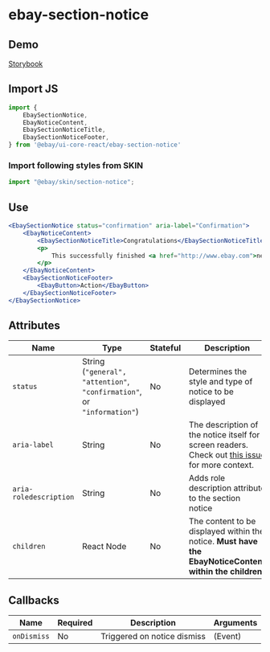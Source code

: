 # ebay-section-notice

## Demo

[Storybook](https://opensource.ebay.com/ebayui-core-react/main/?path=/story/ebay-section-notice--default-message-with-no-action)

## Import JS

```jsx harmony
import {
    EbaySectionNotice,
    EbayNoticeContent,
    EbaySectionNoticeTitle,
    EbaySectionNoticeFooter,
} from '@ebay/ui-core-react/ebay-section-notice'
```

### Import following styles from SKIN

```jsx harmony
import "@ebay/skin/section-notice";
```

## Use

```jsx harmony
<EbaySectionNotice status="confirmation" aria-label="Confirmation">
    <EbayNoticeContent>
        <EbaySectionNoticeTitle>Congratulations</EbaySectionNoticeTitle>
        <p>
            This successfully finished <a href="http://www.ebay.com">next page</a>
        </p>
    </EbayNoticeContent>
    <EbaySectionNoticeFooter>
        <EbayButton>Action</EbayButton>
    </EbaySectionNoticeFooter>
</EbaySectionNotice>
```

## Attributes

| Name                   | Type                                                                 | Stateful | Description                                                                                                                                 | Default    |
| ---------------------- | -------------------------------------------------------------------- | -------- | ------------------------------------------------------------------------------------------------------------------------------------------- | ---------- |
| `status`               | String (`"general", "attention"`, `"confirmation"`, or `"information"`) | No       | Determines the style and type of notice to be displayed                                                                                     | `"general"`   |
| `aria-label`           | String                                                               | No       | The description of the notice itself for screen readers. Check out [this issue](https://github.com/eBay/skin/issues/1001) for more context. | -          |
| `aria-roledescription` | String                                                               | No       | Adds role description attribute to the section notice                                                                                       | `"Notice"` |
| `children`             | React Node                                                           | No       | The content to be displayed within the notice. **Must have the EbayNoticeContent within the children!**                                     | -          |

## Callbacks
| Name | Required             | Description       | Arguments |
|------|----------------------|-------------------|-----------|
| `onDismiss` | No | Triggered on notice dismiss | (Event)  |
